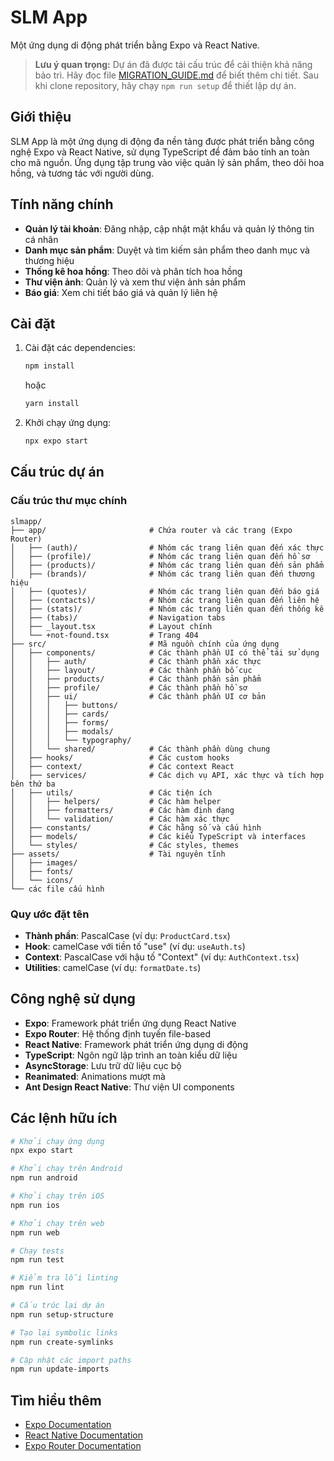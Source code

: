 # SLM App

Một ứng dụng di động phát triển bằng Expo và React Native.

> **Lưu ý quan trọng:** Dự án đã được tái cấu trúc để cải thiện khả năng bảo trì. Hãy đọc file [MIGRATION_GUIDE.md](MIGRATION_GUIDE.md) để biết thêm chi tiết. Sau khi clone repository, hãy chạy `npm run setup` để thiết lập dự án.

## Giới thiệu

SLM App là một ứng dụng di động đa nền tảng được phát triển bằng công nghệ Expo và React Native, sử dụng TypeScript để đảm bảo tính an toàn cho mã nguồn. Ứng dụng tập trung vào việc quản lý sản phẩm, theo dõi hoa hồng, và tương tác với người dùng.

## Tính năng chính

- **Quản lý tài khoản**: Đăng nhập, cập nhật mật khẩu và quản lý thông tin cá nhân
- **Danh mục sản phẩm**: Duyệt và tìm kiếm sản phẩm theo danh mục và thương hiệu
- **Thống kê hoa hồng**: Theo dõi và phân tích hoa hồng
- **Thư viện ảnh**: Quản lý và xem thư viện ảnh sản phẩm
- **Báo giá**: Xem chi tiết báo giá và quản lý liên hệ

## Cài đặt

1. Cài đặt các dependencies:

   ```bash
   npm install
   ```

   hoặc

   ```bash
   yarn install
   ```

2. Khởi chạy ứng dụng:

   ```bash
   npx expo start
   ```

## Cấu trúc dự án

### Cấu trúc thư mục chính

```
slmapp/
├── app/                       # Chứa router và các trang (Expo Router)
│   ├── (auth)/                # Nhóm các trang liên quan đến xác thực
│   ├── (profile)/             # Nhóm các trang liên quan đến hồ sơ
│   ├── (products)/            # Nhóm các trang liên quan đến sản phẩm
│   ├── (brands)/              # Nhóm các trang liên quan đến thương hiệu
│   ├── (quotes)/              # Nhóm các trang liên quan đến báo giá
│   ├── (contacts)/            # Nhóm các trang liên quan đến liên hệ
│   ├── (stats)/               # Nhóm các trang liên quan đến thống kê
│   ├── (tabs)/                # Navigation tabs
│   ├── _layout.tsx            # Layout chính
│   └── +not-found.tsx         # Trang 404
├── src/                       # Mã nguồn chính của ứng dụng
│   ├── components/            # Các thành phần UI có thể tái sử dụng
│   │   ├── auth/              # Các thành phần xác thực
│   │   ├── layout/            # Các thành phần bố cục
│   │   ├── products/          # Các thành phần sản phẩm
│   │   ├── profile/           # Các thành phần hồ sơ
│   │   ├── ui/                # Các thành phần UI cơ bản
│   │   │   ├── buttons/
│   │   │   ├── cards/
│   │   │   ├── forms/
│   │   │   ├── modals/
│   │   │   └── typography/
│   │   └── shared/            # Các thành phần dùng chung
│   ├── hooks/                 # Các custom hooks
│   ├── context/               # Các context React
│   ├── services/              # Các dịch vụ API, xác thực và tích hợp bên thứ ba
│   ├── utils/                 # Các tiện ích
│   │   ├── helpers/           # Các hàm helper
│   │   ├── formatters/        # Các hàm định dạng
│   │   └── validation/        # Các hàm xác thực
│   ├── constants/             # Các hằng số và cấu hình
│   ├── models/                # Các kiểu TypeScript và interfaces
│   └── styles/                # Các styles, themes
├── assets/                    # Tài nguyên tĩnh
│   ├── images/
│   ├── fonts/
│   └── icons/
└── các file cấu hình
```

### Quy ước đặt tên

- **Thành phần**: PascalCase (ví dụ: `ProductCard.tsx`)
- **Hook**: camelCase với tiền tố "use" (ví dụ: `useAuth.ts`)
- **Context**: PascalCase với hậu tố "Context" (ví dụ: `AuthContext.tsx`)
- **Utilities**: camelCase (ví dụ: `formatDate.ts`)

## Công nghệ sử dụng

- **Expo**: Framework phát triển ứng dụng React Native
- **Expo Router**: Hệ thống định tuyến file-based
- **React Native**: Framework phát triển ứng dụng di động
- **TypeScript**: Ngôn ngữ lập trình an toàn kiểu dữ liệu
- **AsyncStorage**: Lưu trữ dữ liệu cục bộ
- **Reanimated**: Animations mượt mà
- **Ant Design React Native**: Thư viện UI components

## Các lệnh hữu ích

```bash
# Khởi chạy ứng dụng
npx expo start

# Khởi chạy trên Android
npm run android

# Khởi chạy trên iOS
npm run ios

# Khởi chạy trên web
npm run web

# Chạy tests
npm run test

# Kiểm tra lỗi linting
npm run lint

# Cấu trúc lại dự án
npm run setup-structure

# Tạo lại symbolic links
npm run create-symlinks

# Cập nhật các import paths
npm run update-imports
```

## Tìm hiểu thêm

- [Expo Documentation](https://docs.expo.dev/)
- [React Native Documentation](https://reactnative.dev/docs/getting-started)
- [Expo Router Documentation](https://docs.expo.dev/router/introduction/)
